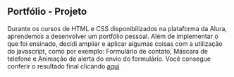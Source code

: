 <h2>Portfólio - Projeto</h2>
<span>Durante os cursos de HTML e CSS disponibilizados na plataforma da Alura, aprendemos a desenvolver um portfólio pessoal. Além de implementar o que foi ensinado, decidi ampliar e aplicar algumas coisas com a utilização do javascript, como por exemplo: Formulário de contato, Máscara de telefone e Animação de alerta do envio do formulário. Você consegue conferir o resultado final clicando</span>
<a href="https://portelagu.github.io/Portfolio-Projeto/">aqui</a>
